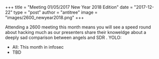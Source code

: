 +++
title =  "Meeting 01/05/2017 New Year 2018 Edition"
date = "2017-12-22"
type = "post"
author = "antitree"
image = "images/2600_newyear2018.png"
+++

Attending a 2600 meeting this month means you will see a speed round
about hacking much as our presenters share their knoweldge about a
deeply sad comparison between angels and SDR . YOLO:

* All: This month in infosec
* TBD

